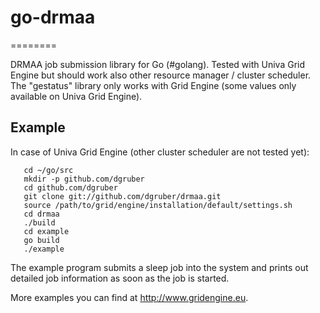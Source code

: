 # go-drmaa #
========

DRMAA job submission library for Go (#golang). Tested with Univa Grid Engine but 
should work also other resource manager / cluster scheduler. The "gestatus" library
only works with Grid Engine (some values only available on Univa Grid Engine).

## Example ##

In case of Univa Grid Engine (other cluster scheduler are not tested yet):

~~~
   cd ~/go/src
   mkdir -p github.com/dgruber
   cd github.com/dgruber
   git clone git://github.com/dgruber/drmaa.git
   source /path/to/grid/engine/installation/default/settings.sh
   cd drmaa
   ./build
   cd example
   go build
   ./example
~~~

The example program submits a sleep job into the system and prints out detailed
job information as soon as the job is started.

More examples you can find at http://www.gridengine.eu.
